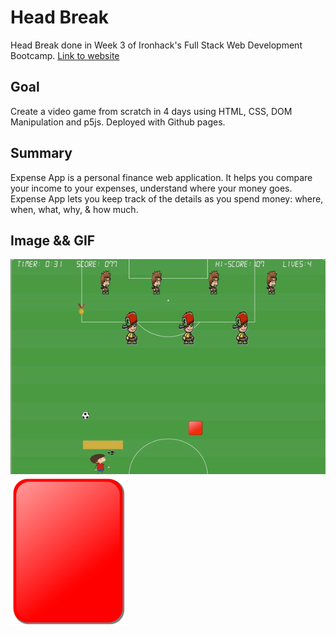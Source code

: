 # Head Break

Head Break done in Week 3 of Ironhack's Full Stack Web Development Bootcamp. [Link to website](https://ironhack-expense-app.herokuapp.com/ "Expense App")

## Goal

Create a video game from scratch in 4 days using HTML, CSS, DOM Manipulation and p5js. Deployed with Github pages.

## Summary

Expense App is a personal finance web application. It helps you compare your income to your expenses, understand where your money goes. Expense App lets you keep track of the details as you spend money: where, when, what, why, & how much.

## Image && GIF

<img src="./assets/images/Jun-15-2020 21-24-17.gif" alt="Game gif">
<img src="./assets/images/red-card.png" alt="Splash-screen image">
